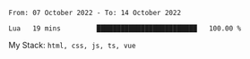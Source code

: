 <!--START_SECTION:waka-->

```text
From: 07 October 2022 - To: 14 October 2022

Lua   19 mins         █████████████████████████   100.00 %
```

<!--END_SECTION:waka-->
My Stack: `html, css, js, ts, vue`
